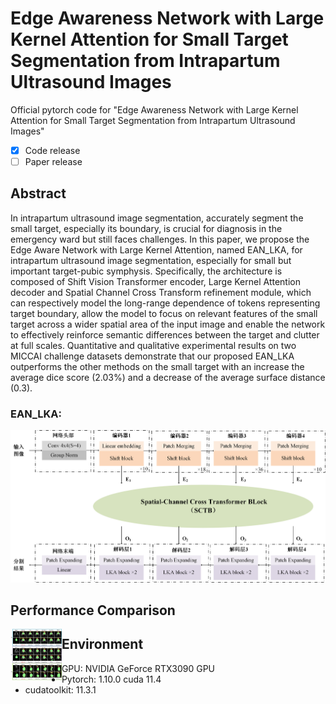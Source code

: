 # Edge Awareness Network with Large Kernel Attention for Small Target Segmentation from Intrapartum Ultrasound Images

Official pytorch code for "Edge Awareness Network with Large Kernel Attention for Small Target Segmentation from Intrapartum Ultrasound Images"

- [x] Code release
- [ ] Paper release

## Abstract
In intrapartum ultrasound image segmentation, accurately segment the small target, especially its boundary, is crucial for diagnosis in the emergency ward but still faces challenges. In this paper, we propose the Edge Aware Network with Large Kernel Attention, named EAN\_LKA, for intrapartum ultrasound image segmentation, especially for small but important target-pubic symphysis. Specifically, the architecture is composed of Shift Vision Transformer encoder, Large Kernel Attention decoder and Spatial Channel Cross Transform refinement module, which can respectively model the long-range dependence of tokens representing target boundary, allow the model to focus on relevant features of the small target across a wider spatial area of the input image and enable the network to effectively reinforce semantic differences between the target and clutter at full scales. Quantitative and qualitative experimental results on two MICCAI challenge datasets demonstrate that our proposed EAN\_LKA outperforms the other methods on the small target with an increase the average dice score (2.03%) and a decrease of the average surface distance (0.3). 

### EAN\_LKA:

![framework](imgs/S2L-Vit.png)

## Performance Comparison

<img src="imgs/performance.png" title="preformance" style="zoom:8%;" align="left"/>


## Environment

- GPU: NVIDIA GeForce RTX3090 GPU
- Pytorch: 1.10.0 cuda 11.4
- cudatoolkit: 11.3.1




